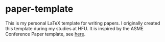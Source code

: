 # paper-template

This is my personal LaTeX template for writing papers. I originally created this template during my studies at HFU. It
is inspired by the ASME Conference Paper template, see [here](https://www.ctan.org/pkg/asmeconf).